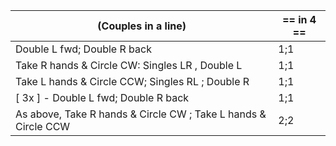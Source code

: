 |(Couples in a line) | == in 4 == |
|----|-----|
|Double L fwd; Double R back| 1;1|
|Take R hands & Circle CW: Singles LR , Double L |1;1|
|Take L hands & Circle CCW; Singles RL ; Double R| 1;1|
|[ 3x ] - Double L fwd; Double R back | 1;1|
|As above, Take R hands & Circle CW ; Take L hands & Circle CCW |2;2|
